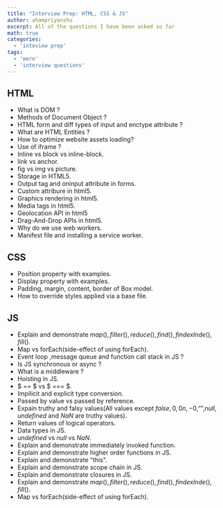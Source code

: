 ```yaml
---
title: "Interview Prep: HTML, CSS & JS"
author: ahampriyanshu
excerpt: All of the questions I have been asked so far
math: true
categories:
  - 'inteview prep'
tags:
  - 'mern'
  - 'interview questions'
---
```


## HTML

* What is DOM ?
* Methods of Document Object ?
* HTML form and diff types of input and enctype attribute ?
* What are HTML Entities ?
* How to optimize website assets loading?
* Use of iframe ?
* Inline vs block vs inline-block.
* link vs anchor.
* fig vs img vs picture.
* Storage in HTML5.
* Output tag and oninput attribute in forms.
* Custom attribure in html5.
* Graphics rendering in html5.
* Media tags in html5.
* Geolocation API in html5
* Drag-And-Drop APIs in html5.
* Why do we use web workers.
* Manifest file and installing a service worker.

## CSS

* Position property with examples.
* Display property with examples.
* Padding, margin, content, border of Box model.
* How to override styles applied via a base file.

## JS

* Explain and demonstrate $map(), filter(), reduce(), find(), findexInde(), fill()$.
* Map vs forEach(side-effect of using forEach).
* Event loop ,message queue and function call stack in JS ?
* Is JS synchronous or async ?
* What is a middleware ?
* Hoisting in JS.
* $ == $ vs $ === $.
* Impilicit and explicit type conversion.
* Passed by value vs passed by reference.
* Expain truthy and falsy values(All values except $false, 0, 0n, -0, “”, null, undefined$ and $NaN$ are truthy values).
* Return values of logical operators.
* Data types in JS.
* $undefined$ vs $null$ vs $NaN$.
* Explain and demonstrate immediately invoked function.
* Explain and demonstrate higher order functions in JS.
* Explain and demonstrate "this".
* Explain and demonstrate scope chain in JS.
* Explain and demonstrate closures in JS.
* Explain and demonstrate $map(), filter(), reduce(), find(), findexInde(), fill()$.
* Map vs forEach(side-effect of using forEach).
